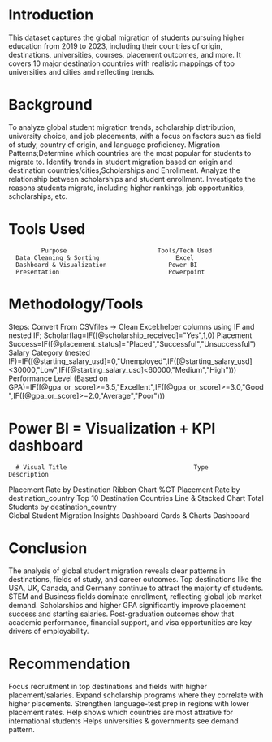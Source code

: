 # Introduction
This dataset captures the global migration of students pursuing higher education from 2019 to 2023, including their countries of origin, destinations, universities, courses, placement outcomes, and more. It covers 10 major destination countries with realistic mappings of top universities and cities and reflecting trends. 

# Background

 To analyze global student migration trends, scholarship distribution, university choice, and job placements, with a focus on factors such as field of study, country of origin, and language proficiency.
Migration Patterns;Determine which countries are the most popular for students to migrate to.
 Identify trends in student migration based on origin and destination countries/cities,Scholarships and Enrollment.
 Analyze the relationship between scholarships and student enrollment. Investigate the reasons students migrate, including higher rankings, job opportunities, scholarships, etc.

# Tools Used
             Purpose	                     Tools/Tech Used
      Data Cleaning & Sorting	                  Excel
      Dashboard & Visualization	                Power BI
      Presentation	                            Powerpoint    

# Methodology/Tools
Steps: Convert From CSVfiles → Clean 
 Excel:helper columns using IF and nested IF;
Scholarflag=IF([@scholarship_received]="Yes",1,0)
Placement Success=IF([@placement_status]="Placed","Successful","Unsuccessful")
Salary Category (nested IF)=IF([@starting_salary_usd]=0,"Unemployed",IF([@starting_salary_usd]<30000,"Low",IF([@starting_salary_usd]<60000,"Medium","High")))
Performance Level (Based on GPA)=IF([@gpa_or_score]>=3.5,"Excellent",IF([@gpa_or_score]>=3.0,"Good",IF([@gpa_or_score]>=2.0,"Average","Poor")))

 # Power BI = Visualization + KPI dashboard 
      # Visual Title                                   Type                                Description
Placement Rate by Destination                       Ribbon Chart                        %GT Placement Rate by destination_country
Top 10 Destination Countries                        Line & Stacked Chart                Total Students by destination_country  
Global Student Migration Insights Dashboard         Cards & Charts                       Dashboard

# Conclusion
The analysis of global student migration reveals clear patterns in destinations, fields of study, and career outcomes.
Top destinations like the USA, UK, Canada, and Germany continue to attract the majority of students.
STEM and Business fields dominate enrollment, reflecting global job market demand.
Scholarships and higher GPA significantly improve placement success and starting salaries.
Post-graduation outcomes show that academic performance, financial support, and visa opportunities are key drivers of employability.

# Recommendation
Focus recruitment in top destinations and fields with higher placement/salaries.
Expand scholarship programs where they correlate with higher placements.
Strengthen language-test prep in regions with lower placement rates.
 Help shows which countries are most attrative for international students
Helps universities & governments see demand pattern.





